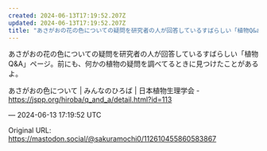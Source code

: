 ```yaml
---
created: 2024-06-13T17:19:52.207Z
updated: 2024-06-13T17:19:52.207Z
title: "あさがおの花の色についての疑問を研究者の人が回答しているすばらしい「植物Q&amp;A」ページ。前にも、何かの植物の疑問を調べてるときに見つけたことがあるよ。あ[...]"
---
```


<p>あさがおの花の色についての疑問を研究者の人が回答しているすばらしい「植物Q&amp;A」ページ。前にも、何かの植物の疑問を調べてるときに見つけたことがあるよ。</p><p>あさがおの色について | みんなのひろば | 日本植物生理学会 - <a href="https://jspp.org/hiroba/q_and_a/detail.html?id=113" target="_blank" rel="nofollow noopener noreferrer" translate="no"><span class="invisible">https://</span><span class="ellipsis">jspp.org/hiroba/q_and_a/detail</span><span class="invisible">.html?id=113</span></a></p>

&mdash; 2024-06-13 17:19:52 UTC

Original URL: https://mastodon.social/@sakuramochi0/112610455860583867
